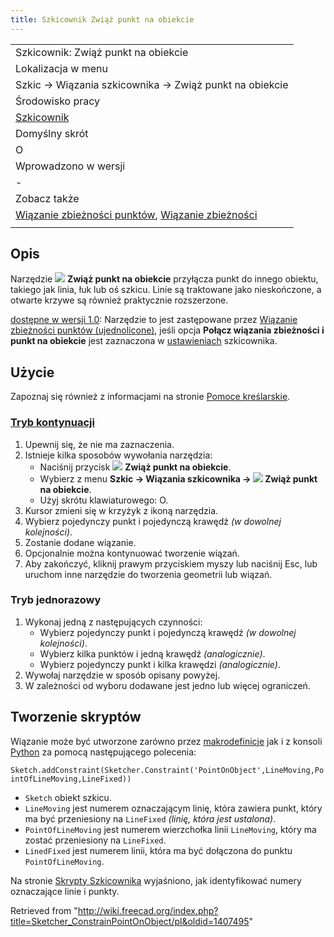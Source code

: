 ```yaml
---
title: Szkicownik Zwiąż punkt na obiekcie
---
```

|  |
| --- |
| Szkicownik: Zwiąż punkt na obiekcie |
| Lokalizacja w menu |
| Szkic → Wiązania szkicownika → Zwiąż punkt na obiekcie |
| Środowisko pracy |
| [Szkicownik](/Sketcher_Workbench/pl "Sketcher Workbench/pl") |
| Domyślny skrót |
| O |
| Wprowadzono w wersji |
| - |
| Zobacz także |
| [Wiązanie zbieżności punktów](/Sketcher_ConstrainCoincidentUnified/pl "Sketcher ConstrainCoincidentUnified/pl"), [Wiązanie zbieżności](/Sketcher_ConstrainCoincident/pl "Sketcher ConstrainCoincident/pl") |
|  |

## Opis

Narzędzie ![](/images/Sketcher_ConstrainPointOnObject.svg) **Zwiąż punkt na obiekcie** przyłącza punkt do innego obiektu, takiego jak linia, łuk lub oś szkicu. Linie są traktowane jako nieskończone, a otwarte krzywe są również praktycznie rozszerzone.

[dostępne w wersji 1.0](/Release_notes_1.0/pl "Release notes 1.0/pl"): Narzędzie to jest zastępowane przez [Wiązanie zbieżności punktów (ujednolicone)](/Sketcher_ConstrainCoincidentUnified/pl "Sketcher ConstrainCoincidentUnified/pl"), jeśli opcja **Połącz wiązania zbieżności i punkt na obiekcie** jest zaznaczona w [ustawieniach](/Sketcher_Preferences/pl#Ogólne "Sketcher Preferences/pl") szkicownika.

## Użycie

Zapoznaj się również z informacjami na stronie [Pomoce kreślarskie](/Sketcher_Workbench/pl#Pomoce_kreślarskie "Sketcher Workbench/pl").

### [Tryb kontynuacji](/Sketcher_Workbench/pl#Tryby_kontynuacji "Sketcher Workbench/pl")

1. Upewnij się, że nie ma zaznaczenia.
2. Istnieje kilka sposobów wywołania narzędzia:
   * Naciśnij przycisk ![](/images/Sketcher_ConstrainPointOnObject.svg) **Zwiąż punkt na obiekcie**.
   * Wybierz z menu **Szkic → Wiązania szkicownika → ![](/images/Sketcher_ConstrainPointOnObject.svg) Zwiąż punkt na obiekcie**.
   * Użyj skrótu klawiaturowego: O.
3. Kursor zmieni się w krzyżyk z ikoną narzędzia.
4. Wybierz pojedynczy punkt i pojedynczą krawędź *(w dowolnej kolejności)*.
5. Zostanie dodane wiązanie.
6. Opcjonalnie można kontynuować tworzenie wiązań.
7. Aby zakończyć, kliknij prawym przyciskiem myszy lub naciśnij Esc, lub uruchom inne narzędzie do tworzenia geometrii lub wiązań.

### Tryb jednorazowy

1. Wykonaj jedną z następujących czynności:
   * Wybierz pojedynczy punkt i pojedynczą krawędź *(w dowolnej kolejności)*.
   * Wybierz kilka punktów i jedną krawędź *(analogicznie)*.
   * Wybierz pojedynczy punkt i kilka krawędzi *(analogicznie)*.
2. Wywołaj narzędzie w sposób opisany powyżej.
3. W zależności od wyboru dodawane jest jedno lub więcej ograniczeń.

## Tworzenie skryptów

Wiązanie może być utworzone zarówno przez [makrodefinicje](/Macros/pl "Macros/pl") jak i z konsoli [Python](/Python/pl "Python/pl") za pomocą następującego polecenia:

`Sketch.addConstraint(Sketcher.Constraint('PointOnObject',LineMoving,PointOfLineMoving,LineFixed))`

* `Sketch` obiekt szkicu.
* `LineMoving` jest numerem oznaczającym linię, która zawiera punkt, który ma być przeniesiony na `LineFixed` *(linię, która jest ustalona)*.
* `PointOfLineMoving` jest numerem wierzchołka linii `LineMoving`, który ma zostać przeniesiony na `LineFixed`.
* `LinedFixed` jest numerem linii, która ma być dołączona do punktu `PointOfLineMoving`.

Na stronie [Skrypty Szkicownika](/Sketcher_scripting/pl "Sketcher scripting/pl") wyjaśniono, jak identyfikować numery oznaczające linie i punkty.

Retrieved from "<http://wiki.freecad.org/index.php?title=Sketcher_ConstrainPointOnObject/pl&oldid=1407495>"
